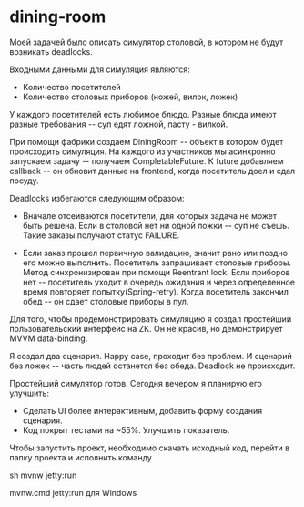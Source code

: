 # dining-room
Моей задачей было описать симулятор столовой, в котором не будут возникать deadlocks.

Входными данными для симуляция являются:
- Количество посетителей
- Количество столовых приборов (ножей, вилок, ложек)

У каждого посетителей есть любимое блюдо. Разные блюда имеют разные требования -- суп едят ложной, пасту - вилкой.

При помощи фабрики создаем DiningRoom -- объект в котором будет происходить симуляция.
На каждого из участников мы асинхронно запускаем задачу -- получаем CompletableFuture.
К future добавляем callback -- он обновит данные на frontend, когда посетитель доел и сдал посуду.

Deadlocks избегаются следующим образом:
- Вначале отсеиваются посетители, для которых задача не может быть решена.
Если в столовой нет ни одной ложки -- суп не съешь. Такие заказы получают статус FAILURE.

- Если заказ прошел первичную валидацию, значит рано или поздно его можно выполнить.
Посетитель запрашивает столовые приборы. Метод синхронизирован при помощи Reentrant lock.
Если приборов нет -- посетитель уходит в очередь ожидания и через определенное время повторяет попытку(Spring-retry).
Когда посетитель закончил обед -- он сдает столовые приборы в пул.

Для того, чтобы продемонстрировать симуляцию я создал простейший пользовательский интерфейс на ZK.
Он не красив, но демонстрирует MVVM data-binding.

Я создал два сценария. Happy case, проходит без проблем. И сценарий без ложек -- часть людей останется без обеда. Deadlock не происходит.

Простейший симулятор готов. Сегодня вечером я планирую его улучшить:
- Сделать UI более интерактивным, добавить форму создания сценария.
- Код покрыт тестами на ~55%. Улучшить показатель.

Чтобы запустить проект, необходимо скачать исходный код, перейти в папку проекта и исполнить команду

sh mvnw jetty:run

mvnw.cmd jetty:run 
для Windows

